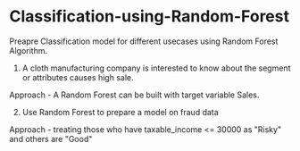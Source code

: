 # Classification-using-Random-Forest
Preapre Classification model for different usecases using Random Forest Algorithm.
1) A cloth manufacturing company is interested to know about the segment or attributes causes high sale. 

Approach - A Random Forest can be built with target variable Sales.

2) Use Random Forest to prepare a model on fraud data 

 Approach - treating those who have taxable_income <= 30000 as "Risky" and others are "Good"
